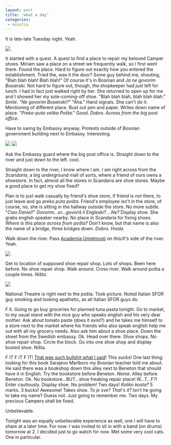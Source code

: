 ```yaml
---
layout: post
title: 'what a day'
categories:
 - minutia
---
```


It is late-late Tuesday night. Yeah.


<img src="images/sarajevo/june_2003/june10_walk1.jpg" />


It started with a quest. A quest to find a place to repair my beloved Camper shoes. Miriam saw a place on a street we frequently walk, so I first went there. Found the place. Hard to figure out exactly how you entered the establishment. Tried the, was it the door? Some guy behind me, shouting, "Blah blah blah! Blah blah!" Of course it's in Bosnian and <em>Ja ne govorim Bosanski</em>. Not hard to figure out, though, the shopkeeper had <em>just</em> left for lunch. I had in fact just walked right by her. She returned to open up for me and I showed her my sole-coming-off shoe. "Blah blah blah, blah blah blah." <em>Smile. "Ne govorim Bosanski?"</em> "Aha." Hand signals. She can't do it. Mentioning of different place. Bust out pen and paper. Writes down name of place. "<em>Preko-puta velika Po&scaron;ta</em>." Good. <em>Dobro. Across from the big post office.</em>



Have to swing by Embassy anyway. Protests outside of Bosnian government building next to Embassy. Interesting.



<img src="images/sarajevo/june_2003/protests1.jpg" />


<img src="images/sarajevo/june_2003/protests2.jpg" />


Ask the Embassy guard where the big post office is. Straight down to the river and just down to the left. cool.



Straight down to the river, I know where I am. I am right across from the <em>Scandaria</em>, a big underground mall of sorts, where a friend of ours owns a shoestore. In fact, almost all the stores in Scandaria are shoe stores. Maybe a good place to get my shoe fixed?



Plan is to just walk casually by friend's shoe store, if friend is not there, to just leave and go <em>preko puta po&scaron;ta</em>. Friend's employee isn't <em>in</em> the store, of course, no, she is sitting in the hallway <em>outside</em> the store. No more subtle. "<em>Ciao Daniel!</em>" <em>Govorim...er...govori&scaron; li Engleski? ...Ne?</em> Display shoe. She grabs english speaker nearby. No place in Scandaria for fixing shoes. <em>Where is this place across from po&scaron;ta?</em> Don't know, but that name is also the name of a bridge, three bridges down. <em>Dobro. Hvala.</em>



Walk down the river. Pass <a href="index.php?file=blog_2003_06_04.xml&id=9">Academia Umjetnosti</a> on <em>this/it's</em> side of the river. Yeah.



<img src="images/sarajevo/june_2003/au3.jpg" />



Get to location of supposed shoe repair shop. Lots of shops. Been here before. No shoe repair shop. Walk around. Cross river. Walk around po&scaron;ta a couple times. <em>Ni&scaron;ta</em>.



<img src="images/sarajevo/june_2003/national_theatre.jpg" />

National Theatre is right next to the po&scaron;ta. Took picture. Noted Italian SFOR guy smoking and looking apathetic, as all Italian SFOR guys do.



F it. Going to go buy groceries for planned tuna pasta tonight. Go to market, to my usual stand with the nice guy who speaks english and his very dear mother. Ask about tomato paste (does it exist?) and he takes me himself to a store next to the market where his friends who also speak english help me out with all my grocery needs. Also ask him about a shoe place. Down the street from the Swedish embassy. Ok. Head over there. Shoe shops. No shoe repair shop. Circle the block. Go into one shoe shop and display busted shoe. Ni&scaron;ta.



F IT F IT F IT! <a href="index.php?file=blog_2003_05_13.xml&id=21">That was such bullshit what I said</a>! This sucks! One last thing: looking for this book Sarajevo Marlboro my Bosnian teacher told me about. He said there was a bookshop down this alley next to Beneton that should have it in English. Try the bookstore before Beneton. <em>Nema</em>. Alley before Beneton. Ok. No bookstore...BUT...shoe freaking repair place! W...T...F?! Enter cautiously. Display shoe. No problem! Two days! <em>Koliko kosta?</em> 5 marks. 3 bucks! Awesome! Takes shoe. <em>To je sve? That's it?</em> Isn't he going to take my name? Guess not. Just going to remember me. Two days. My precious Campers shall be fixed.



Unbelievable.



Tonight was an equally unbelievable experience as well, one I will have to share at a later time. For now: I was invited to sit in with a band (on drums) tomorrow at 2. I decided just to go watch for now. Met some very cool cats. One in particular.


